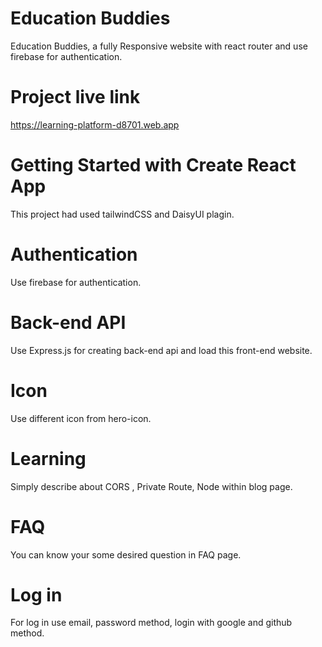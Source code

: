 # Education Buddies
Education Buddies, a fully Responsive website with react router and use firebase for authentication.

# Project live link
https://learning-platform-d8701.web.app

# Getting Started with Create React App

This project had used tailwindCSS and DaisyUI plagin.

# Authentication 

Use firebase for authentication.

# Back-end API

Use Express.js for creating back-end api and load this front-end website.

# Icon 
Use different icon from hero-icon.

# Learning 
Simply describe about  CORS , Private Route, Node  within blog page.

# FAQ
You can know your some desired question in FAQ page.

# Log in

For log in use email, password method, login with google and github method.
